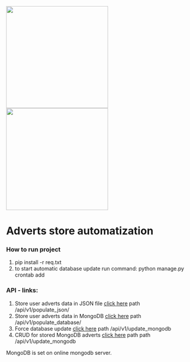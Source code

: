 
<img src="https://miro.medium.com/max/724/1*mn2h7oJ8yMHBcmsNSbCIbA.png" width="275"/>
<img src="http://assets.stickpng.com/images/58481021cef1014c0b5e494b.png" width="275"/>  

# Adverts store automatization

###  How to run project
1. pip install -r req.txt
2. to start automatic database update run command: python manage.py crontab add


###  API - links:
1. Store user adverts data in JSON file [click here](http://localhost:8000/api/v1/populate_json/) path /api/v1/populate_json/
2. Store user adverts data in MongoDB [click here](http://localhost:8000/api/v1/populate_database/) path /api/v1/populate_database/
3. Force database update  [click here](http://localhost:8000/api/v1/update_mongodb/) path /api/v1/update_mongodb
4. CRUD for stored MongoDB adverts [click here](http://localhost:8000/api/v1/adverts/) path path /api/v1/update_mongodb

MongoDB is set on online mongodb server.

